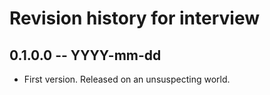 # Revision history for interview

## 0.1.0.0 -- YYYY-mm-dd

* First version. Released on an unsuspecting world.
